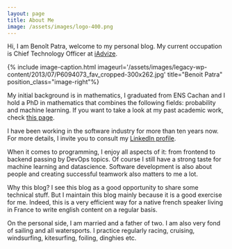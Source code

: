 ```yaml
---
layout: page
title: About Me
image: /assets/images/logo-400.png
---
```



Hi, I am Benoît Patra, welcome to my personal blog. My current occupation is Chief Technology Officer at <a title="iAdvize" href="https://www.iadvize.com/">iAdvize</a>.

{% include image-caption.html imageurl='/assets/images/legacy-wp-content/2013/07/P6094073_fav_cropped-300x262.jpg' title="Benoit Patra" position_class="image-right"%}

My initial background is in mathematics, I graduated from ENS Cachan and I hold a PhD in mathematics that combines the following fields: probability and machine learning. If you want to take a look at my past academic work, check [this page](/academic). 

I have been working in the software industry for more than ten years now. For more details, I invite you to consult my <a title="LinkedIn profile" href="https://www.linkedin.com/in/benoit-patra/">LinkedIn profile</a>. 

When it comes to programming, I enjoy all aspects of it: from frontend to backend passing by DevOps topics. Of course I still have a strong taste for machine learning and datascience. Software development is also about people and creating successful teamwork also matters to me a lot. 

Why this blog? I see this blog as a good opportunity to share some technical stuff. But I maintain this blog mainly because it is a good exercise for me. Indeed, this is a very efficient way for a native french speaker living in France to write english content on a regular basis.

On the personal side, I am married and a father of two. I am also very fond of sailing and all watersports. I practice regularly racing, cruising, windsurfing, kitesurfing, foiling, dinghies etc.